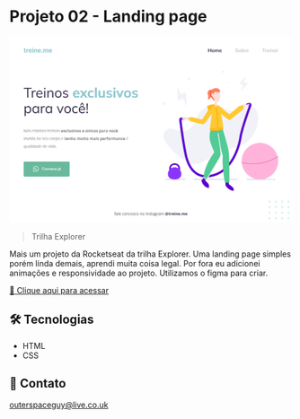 # Projeto 02 - Landing page 

![preview](./.github/preview.png)

> Trilha Explorer

Mais um projeto da Rocketseat da trilha Explorer. Uma landing page simples porém linda demais, aprendi muita coisa legal. Por fora eu adicionei animações e responsividade ao projeto. Utilizamos o figma para criar.

[🔗 Clique aqui para acessar](https://filipesantos07.github.io/Rocketseat-Desafio02-Stage02/)

## 🛠️ Tecnologias

- HTML
- CSS

## 💛 Contato

outerspaceguy@live.co.uk